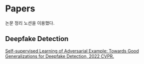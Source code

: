 # Papers
논문 정리
노션을 이용했다.

## Deepfake Detection
[Self-supervised Learning of Adversarial Example: Towards Good Generalizations for Deepfake Detection, 2022 CVPR.](https://vilabkimth.notion.site/Self-supervised-Learning-of-Adversarial-Example-2022-CVPR-9abd7fde6216438a947998252a534dc8)

